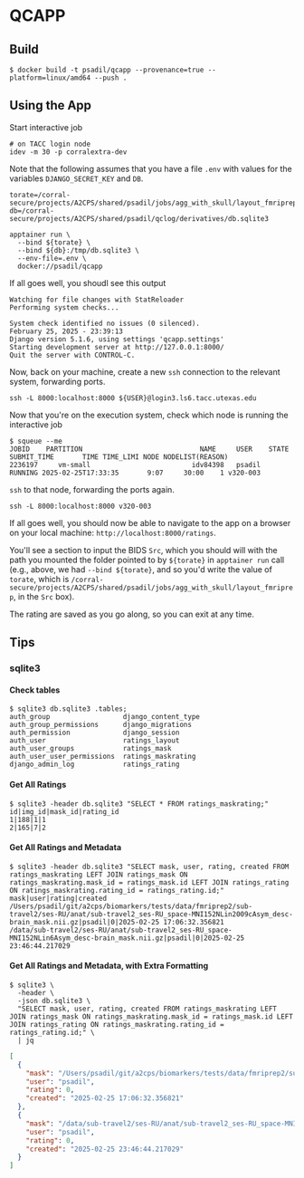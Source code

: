 # QCAPP

## Build

```shell
$ docker build -t psadil/qcapp --provenance=true --platform=linux/amd64 --push .
```

## Using the App

Start interactive job

```shell
# on TACC login node
idev -m 30 -p corralextra-dev
```

Note that the following assumes that you have a file `.env` with values for the variables `DJANGO_SECRET_KEY` and `DB`.

```shell
torate=/corral-secure/projects/A2CPS/shared/psadil/jobs/agg_with_skull/layout_fmriprep
db=/corral-secure/projects/A2CPS/shared/psadil/qclog/derivatives/db.sqlite3

apptainer run \
  --bind ${torate} \
  --bind ${db}:/tmp/db.sqlite3 \
  --env-file=.env \
  docker://psadil/qcapp
```
If all goes well, you shoudl see this output

```shell
Watching for file changes with StatReloader
Performing system checks...

System check identified no issues (0 silenced).
February 25, 2025 - 23:39:13
Django version 5.1.6, using settings 'qcapp.settings'
Starting development server at http://127.0.0.1:8000/
Quit the server with CONTROL-C.
```

Now, back on your machine, create a new `ssh` connection to the relevant system, forwarding ports.

```shell
ssh -L 8000:localhost:8000 ${USER}@login3.ls6.tacc.utexas.edu
```

Now that you're on the execution system, check which node is running the interactive job

```shell
$ squeue --me
JOBID    PARTITION                             NAME     USER    STATE         SUBMIT_TIME       TIME TIME_LIMI NODE NODELIST(REASON)
2236197     vm-small                         idv84398   psadil  RUNNING 2025-02-25T17:33:35       9:07     30:00    1 v320-003
```

`ssh` to that node, forwarding the ports again.

```shell
ssh -L 8000:localhost:8000 v320-003
```

If all goes well, you should now be able to navigate to the app on a browser on your local machine: `http://localhost:8000/ratings`.

You'll see a section to input the BIDS `Src`, which you should will with the path you mounted the folder pointed to by `${torate}` in `apptainer run` call (e.g., above, we had `--bind ${torate}`, and so you'd write the value of `torate`, which is `/corral-secure/projects/A2CPS/shared/psadil/jobs/agg_with_skull/layout_fmriprep`, in the `Src` box).

The rating are saved as you go along, so you can exit at any time.

## Tips

### sqlite3

#### Check tables

```shell
$ sqlite3 db.sqlite3 .tables;
auth_group                  django_content_type       
auth_group_permissions      django_migrations         
auth_permission             django_session            
auth_user                   ratings_layout            
auth_user_groups            ratings_mask              
auth_user_user_permissions  ratings_maskrating        
django_admin_log            ratings_rating   
```

#### Get All Ratings

```shell
$ sqlite3 -header db.sqlite3 "SELECT * FROM ratings_maskrating;"
id|img_id|mask_id|rating_id
1|188|1|1
2|165|7|2
```

#### Get All Ratings and Metadata

```shell
$ sqlite3 -header db.sqlite3 "SELECT mask, user, rating, created FROM ratings_maskrating LEFT JOIN ratings_mask ON ratings_maskrating.mask_id = ratings_mask.id LEFT JOIN ratings_rating ON ratings_maskrating.rating_id = ratings_rating.id;"
mask|user|rating|created
/Users/psadil/git/a2cps/biomarkers/tests/data/fmriprep2/sub-travel2/ses-RU/anat/sub-travel2_ses-RU_space-MNI152NLin2009cAsym_desc-brain_mask.nii.gz|psadil|0|2025-02-25 17:06:32.356821
/data/sub-travel2/ses-RU/anat/sub-travel2_ses-RU_space-MNI152NLin6Asym_desc-brain_mask.nii.gz|psadil|0|2025-02-25 23:46:44.217029
```

#### Get All Ratings and Metadata, with Extra Formatting

```shell
$ sqlite3 \
  -header \
  -json db.sqlite3 \
  "SELECT mask, user, rating, created FROM ratings_maskrating LEFT JOIN ratings_mask ON ratings_maskrating.mask_id = ratings_mask.id LEFT JOIN ratings_rating ON ratings_maskrating.rating_id = ratings_rating.id;" \
  | jq
```

```json
[
  {
    "mask": "/Users/psadil/git/a2cps/biomarkers/tests/data/fmriprep2/sub-travel2/ses-RU/anat/sub-travel2_ses-RU_space-MNI152NLin2009cAsym_desc-brain_mask.nii.gz",
    "user": "psadil",
    "rating": 0,
    "created": "2025-02-25 17:06:32.356821"
  },
  {
    "mask": "/data/sub-travel2/ses-RU/anat/sub-travel2_ses-RU_space-MNI152NLin6Asym_desc-brain_mask.nii.gz",
    "user": "psadil",
    "rating": 0,
    "created": "2025-02-25 23:46:44.217029"
  }
]
```


